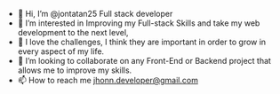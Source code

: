 - 👋 Hi, I’m @jontatan25 Full stack developer 
- 👀 I’m interested in Improving my Full-stack Skills and take my web development to the next level,
- 🌱 I love the challenges, I think they are important in order to grow in every aspect of my life.
- 💞️ I’m looking to collaborate on any Front-End or Backend project that allows me to improve my skills.
- 📫 How to reach me  jhonn.developer@gmail.com 

<!---
jontatan25/jontatan25 is a ✨ special ✨ repository because its `README.md` (this file) appears on your GitHub profile.
You can click the Preview link to take a look at your changes.
--->
